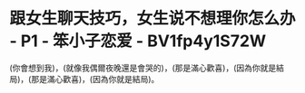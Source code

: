 # 跟女生聊天技巧，女生说不想理你怎么办 - P1 - 笨小子恋爱 - BV1fp4y1S72W

(你會想到我)，(就像我偶爾夜晚還是會哭的)，(那是滿心歡喜)，(因為你就是結局)，(那是滿心歡喜)，(因為你就是結局)。

